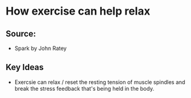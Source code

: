 # How exercise can help relax

## Source:
- Spark by John Ratey

## Key Ideas
- Exercsie can relax / reset the resting tension of muscle spindles and break the stress feedback that's being held in the body.